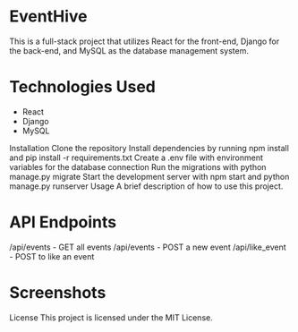 # EventHive
This is a full-stack project that utilizes React for the front-end, Django for the back-end, and MySQL as the database management system.

# Technologies Used
<ul>
<li>React</li>
<li>Django</li>
<li>MySQL</li>
</ul>  
Installation
Clone the repository
Install dependencies by running npm install and pip install -r requirements.txt
Create a .env file with environment variables for the database connection
Run the migrations with python manage.py migrate
Start the development server with npm start and python manage.py runserver
Usage
A brief description of how to use this project.

# API Endpoints
/api/events - GET all events
/api/events - POST a new event
/api/like_event - POST to like an event
# Screenshots


License
This project is licensed under the MIT License.
